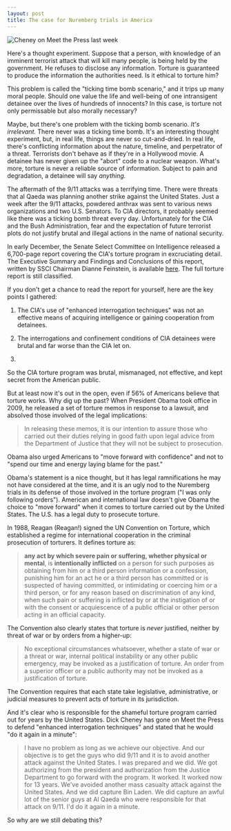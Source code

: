 ```yaml
---
layout: post
title: The case for Nuremberg trials in America 
---
```


![Cheney on Meet the Press last week](https://anencounter.files.wordpress.com/2010/12/cheney-russert.)

Here's a thought experiment. Suppose that a person, with knowledge of an imminent terrorist attack that will kill many people, is being held by the government. He refuses to disclose any information. Torture is guaranteed to produce the information the authorities need. Is it ethical to torture him?

This problem is called the "ticking time bomb scenario," and it trips up many moral people. Should one value the life and well-being of one intransigent detainee over the lives of hundreds of innocents? In this case, is torture not only permissable but also morally necessary?

Maybe, but there's one problem with the ticking bomb scenario. *It's irrelevant.* There never was a ticking time bomb. It's an interesting thought experiment, but, in real life, things are never so cut-and-dried. In real life, there's conflicting information about the nature, timeline, and perpetrator of a threat. Terrorists don't behave as if they're in a Hollywood movie. A detainee has never given up the "abort" code to a nuclear weapon. What's more, torture is never a reliable source of information. Subject to pain and degradation, a detainee will say *anything.*  

The aftermath of the 9/11 attacks was a terrifying time. There were threats that al Qaeda was planning another strike against the United States. Just a week after the 9/11 attacks, powdered anthrax was sent to various news organizations and two U.S. Senators. To CIA directors, it probably seemed like there was a ticking bomb threat every day. Unfortunately for the CIA and the Bush Administration, fear and the expectation of future terrorist plots do not justify brutal and illegal actions in the name of national security.

In early December, the Senate Select Committee on Intelligence released a 6,700-page report covering the CIA's torture program in excruciating detail. The Executive Summary and Findings and Conclusions of this report, written by SSCI Chairman Dianne Feinstein, is available [here](http://www.nytimes.com/interactive/2014/12/09/world/cia-torture-report-document.html). The full torture report is still classified. 

If you don't get a chance to read the report for yourself, here are the key points I gathered:

1. The CIA's use of "enhanced interrogation techniques" was not an effective means of acquiring intelligence or gaining cooperation from detainees.

2. The interrogations and confinement conditions of CIA detainees were brutal and far worse than the CIA let on.

3. 

So the CIA torture program was brutal, mismanaged, not effective, and kept secret from the American public. 

But at least now it's out in the open, even if 56% of Americans believe that torture works. Why dig up the past? When President Obama took office in 2009, he released a set of torture memos in response to a lawsuit, and absolved those involved of the legal implications:

> In releasing these memos, it is our intention to assure those who carried out their duties relying in good faith upon legal advice from the Department of Justice that they will not be subject to prosecution.

Obama also urged Americans to "move forward with confidence" and not to "spend our time and energy laying blame for the past."

Obama's statement is a nice thought, but it has legal ramnifications he may not have considered at the time, and it is an ugly nod to the Nuremberg trials in its defense of those involved in the torture program ("I was only following orders"). American and international law doesn't give Obama the choice to "move forward" when it comes to torture carried out by the United States. The U.S. has a legal duty to prosecute torture. 

In 1988, Reagan (Reagan!) signed the UN Convention on Torture, which established a regime for international cooperation in the criminal prosecution of torturers. It defines torture as:

> **any act by which severe pain or suffering, whether physical or mental**, is **intentionally inflicted** on a person for such purposes as obtaining from him or a third person information or a confession, punishing him for an act he or a third person has committed or is suspected of having committed, or intimidating or coercing him or a third person, or for any reason based on discrimination of any kind, when such pain or suffering is inflicted by or at the instigation of or with the consent or acquiescence of a public official or other person acting in an official capacity.

The Convention also clearly states that torture is *never* justified, neither by threat of war or by orders from a higher-up:

> No exceptional circumstances whatsoever, whether a state of war or a threat or war, internal political instability or any other public emergency, may be invoked as a justification of torture. An order from a superior officer or a public authority may not be invoked as a justification of torture.

The Convention requires that each state take legislative, administrative, or judicial measures to prevent acts of torture in its jurisdiction. 

And it's clear who is responsible for the shameful torture program carried out for years by the United States. Dick Cheney has gone on Meet the Press to defend "enhanced interrogation techniques" and stated that he would "do it again in a minute": 

> I have no problem as long as we achieve our objective. And our objective is to get the guys who did 9/11 and it is to avoid another attack against the United States. I was prepared and we did. We got authorizing from the president and authorization from the Justice Department to go forward with the program. It worked. It worked now for 13 years. We've avoided another mass casualty attack against the United States. And we did capture Bin Laden. We did capture an awful lot of the senior guys at Al Qaeda who were responsible for that attack on 9/11. I'd do it again in a minute.

So why are we still debating this?
